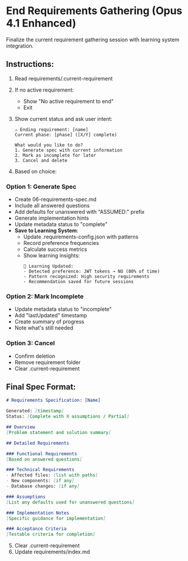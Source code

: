 # End Requirements Gathering (Opus 4.1 Enhanced)

Finalize the current requirement gathering session with learning system integration.

## Instructions:

1. Read requirements/.current-requirement
2. If no active requirement:
   - Show "No active requirement to end"
   - Exit

3. Show current status and ask user intent:
   ```
   ⚠️ Ending requirement: [name]
   Current phase: [phase] ([X/Y] complete)
   
   What would you like to do?
   1. Generate spec with current information
   2. Mark as incomplete for later
   3. Cancel and delete
   ```

4. Based on choice:

### Option 1: Generate Spec
- Create 06-requirements-spec.md
- Include all answered questions
- Add defaults for unanswered with "ASSUMED:" prefix
- Generate implementation hints
- Update metadata status to "complete"
- **Save to Learning System**:
  * Update .requirements-config.json with patterns
  * Record preference frequencies
  * Calculate success metrics
  * Show learning insights:
    ```
    📡 Learning Updated:
    - Detected preference: JWT tokens → NO (80% of time)
    - Pattern recognized: High security requirements
    - Recommendation saved for future sessions
    ```

### Option 2: Mark Incomplete
- Update metadata status to "incomplete"
- Add "lastUpdated" timestamp
- Create summary of progress
- Note what's still needed

### Option 3: Cancel
- Confirm deletion
- Remove requirement folder
- Clear .current-requirement

## Final Spec Format:
```markdown
# Requirements Specification: [Name]

Generated: [timestamp]
Status: [Complete with X assumptions / Partial]

## Overview
[Problem statement and solution summary]

## Detailed Requirements

### Functional Requirements
[Based on answered questions]

### Technical Requirements
- Affected files: [list with paths]
- New components: [if any]
- Database changes: [if any]

### Assumptions
[List any defaults used for unanswered questions]

### Implementation Notes
[Specific guidance for implementation]

### Acceptance Criteria
[Testable criteria for completion]
```

5. Clear .current-requirement
6. Update requirements/index.md